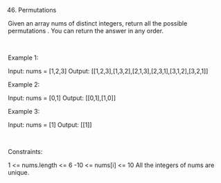 46. Permutations

Given an array nums of distinct integers, return all the possible 
permutations
. You can return the answer in any order.

 

Example 1:

Input: nums = [1,2,3]
Output: [[1,2,3],[1,3,2],[2,1,3],[2,3,1],[3,1,2],[3,2,1]]


Example 2:

Input: nums = [0,1]
Output: [[0,1],[1,0]]


Example 3:

Input: nums = [1]
Output: [[1]]


 

Constraints:

1 <= nums.length <= 6
-10 <= nums[i] <= 10
All the integers of nums are unique.